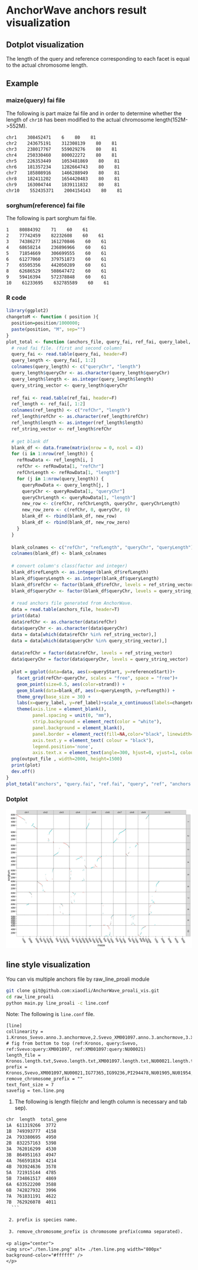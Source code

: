 # AnchorWave anchors result visualization

## Dotplot visualization

The length of the query and reference corresponding to each facet is equal to the actual chromosome length.

## Example

### maize(query) fai file

The following is part maize fai file and in order to determine whether the length of `chr10` has been modified to the actual chromosome length(152M->552M).

```text
chr1    308452471    6    80    81
chr2    243675191    312308139    80    81
chr3    238017767    559029276    80    81
chr4    250330460    800022272    80    81
chr5    226353449    1053481869    80    81
chr6    181357234    1282664743    80    81
chr7    185808916    1466288949    80    81
chr8    182411202    1654420483    80    81
chr9    163004744    1839111832    80    81
chr10    552435371    2004154143    80    81
```

### sorghum(reference) fai file

The following is part sorghum fai file.

```text
1    80884392    71    60    61
2    77742459    82232608    60    61
3    74386277    161270846    60    61
4    68658214    236896966    60    61
5    71854669    306699555    60    61
6    61277060    379751873    60    61
7    65505356    442050289    60    61
8    62686529    508647472    60    61
9    59416394    572378848    60    61
10    61233695    632785589    60    61
```

### R code

```R
library(ggplot2)
changetoM <- function ( position ){
  position=position/1000000;
  paste(position, "M", sep="")
}
plot_total <- function (anchors_file, query_fai, ref_fai, query_label, ref_label, output_file){
  # read fai file. (first and second column)
  query_fai <- read.table(query_fai, header=F)
  query_length <- query_fai[, 1:2]
  colnames(query_length) <- c("queryChr", "length")
  query_length$queryChr <- as.character(query_length$queryChr)
  query_length$length <- as.integer(query_length$length)
  query_string_vector <- query_length$queryChr
  
  ref_fai <- read.table(ref_fai, header=F)
  ref_length <- ref_fai[, 1:2]
  colnames(ref_length) <- c("refChr", "length")
  ref_length$refChr <- as.character(ref_length$refChr)
  ref_length$length <- as.integer(ref_length$length)
  ref_string_vector <- ref_length$refChr
  
  # get blank df
  blank_df <- data.frame(matrix(nrow = 0, ncol = 4))
  for (i in 1:nrow(ref_length)) {
    refRowData <- ref_length[i, ]
    refChr <- refRowData[1, "refChr"]
    refChrLength <- refRowData[1, "length"]
    for (j in 1:nrow(query_length)) {
      queryRowData <- query_length[j, ]
      queryChr <- queryRowData[1, "queryChr"]
      queryChrLength <- queryRowData[1, "length"]
      new_row <- c(refChr, refChrLength, queryChr, queryChrLength)
      new_row_zero <- c(refChr, 0, queryChr, 0)
      blank_df <- rbind(blank_df, new_row)
      blank_df <- rbind(blank_df, new_row_zero)
    }
  }
  
  blank_colnames <- c("refChr", "refLength", "queryChr", "queryLength")
  colnames(blank_df) <- blank_colnames
  
  # convert column's class(factor and integer)
  blank_df$refLength <- as.integer(blank_df$refLength)
  blank_df$queryLength <- as.integer(blank_df$queryLength)
  blank_df$refChr <- factor(blank_df$refChr, levels = ref_string_vector)
  blank_df$queryChr <- factor(blank_df$queryChr, levels = query_string_vector)
  
  # read anchors file generated from AnchorWave.
  data = read.table(anchors_file, header=T)
  print(data)
  data$refChr <- as.character(data$refChr)
  data$queryChr <- as.character(data$queryChr)
  data = data[which(data$refChr %in% ref_string_vector),]
  data = data[which(data$queryChr %in% query_string_vector),]
  
  data$refChr = factor(data$refChr, levels = ref_string_vector)
  data$queryChr = factor(data$queryChr, levels = query_string_vector)
  
  plot = ggplot(data=data, aes(x=queryStart, y=referenceStart))+
    facet_grid(refChr~queryChr, scales = "free", space = "free")+
    geom_point(size=0.5, aes(color=strand)) + 
    geom_blank(data=blank_df, aes(x=queryLength, y=refLength)) +
    theme_grey(base_size = 30) +
    labs(x=query_label, y=ref_label)+scale_x_continuous(labels=changetoM, expand=c(0, 0)) + scale_y_continuous(labels=changetoM, expand=c(0, 0)) +
    theme(axis.line = element_blank(),
          panel.spacing = unit(0, "mm"),
          strip.background = element_rect(color = "white"),
          panel.background = element_blank(),
          panel.border = element_rect(fill=NA,color="black", linewidth=0.5, linetype="solid"),
          axis.text.y = element_text( colour = "black"),
          legend.position='none',
          axis.text.x = element_text(angle=300, hjust=0, vjust=1, colour = "black") )
  png(output_file , width=2000, height=1500)
  print(plot)
  dev.off()
}
plot_total("anchors", "query.fai", "ref.fai", "query", "ref", "anchors.png")
```

### Dotplot

<p align="center">
<img src="./anchors.png" alt= anchors.png width="800px" background-color="#ffffff" />
</p>

## line style visualization

You can vis multiple anchors file by raw_line_proali module

```bash
git clone git@github.com:xiaodli/AnchorWave_proali_vis.git
cd raw_line_proali
python main.py line_proali -c line.conf
```
  
Note:
The following is `line.conf` file.

```text
[line]
collinearity = 1.Kronos_Svevo.anno.3.anchormove,2.Svevo_XM001097.anno.3.anchormove,3.XM001097_NU00021.anno.3.anchormove,4.NU00021_IG77365.anno.3.anchormove,5.IG77365_IG99236.anno.3.anchormove,6.IG99236_PI294478.anno.3.anchormove,7.PI294478_NU01905.anno.3.anchormove,8.NU01905_NU01954.anno.3.anchormove,9.NU01954_Zavitan.anno.3.anchormove
# fig from bottom to top (ref:Kronos, query:Svevo, ref:Svevo:query:XM001097, ref:XM001097:query:NU00021)
length_file = Kronos.length.txt,Svevo.length.txt,XM001097.length.txt,NU00021.length.txt,IG77365.length.txt,IG99236.length.txt,PI294478.length.txt,NU01905.length.txt,NU01954.length.txt,Zavitan.length.txt
prefix = Kronos,Svevo,XM001097,NU00021,IG77365,IG99236,PI294478,NU01905,NU01954,Zavitan
remove_chromosome_prefix = ""
text_font_size = 7
savefig = ten.line.png
```

  1. The following is length file(chr and length column is necessary and tab sep).

  ```text
  chr  length  total_gene
  1A  611319266  3772
  1B  749393777  4158
  2A  793380695  4950
  2B  832257163  5398
  3A  762016299  4530
  3B  864951163  4947
  4A  766591834  4214
  4B  703924636  3578
  5A  721915144  4785
  5B  734861517  4869
  6A  633522200  3588
  6B  742827932  3996
  7A  761831191  4622
  7B  762926078  4011
    ```

   2. prefix is species name.

   3. remove_chromosome_prefix is chromosome prefix(comma separated).

<p align="center">
<img src="./ten.line.png" alt= ./ten.line.png width="800px" background-color="#ffffff" />
</p>
